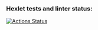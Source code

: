 ### Hexlet tests and linter status:
[![Actions Status](https://github.com/ksegor/data-analytics-project-96/actions/workflows/hexlet-check.yml/badge.svg)](https://github.com/ksegor/data-analytics-project-96/actions)